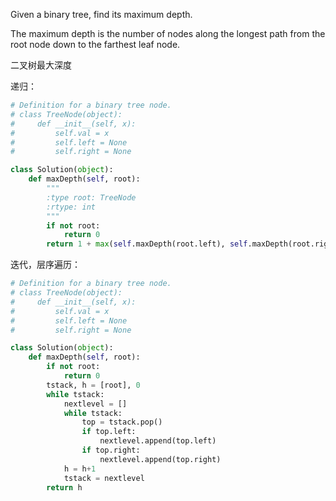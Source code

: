 Given a binary tree, find its maximum depth.

The maximum depth is the number of nodes along the longest path from the root node down to the farthest leaf node.

二叉树最大深度

递归：

```python
# Definition for a binary tree node.
# class TreeNode(object):
#     def __init__(self, x):
#         self.val = x
#         self.left = None
#         self.right = None

class Solution(object):
    def maxDepth(self, root):
        """
        :type root: TreeNode
        :rtype: int
        """
        if not root:
            return 0
        return 1 + max(self.maxDepth(root.left), self.maxDepth(root.right))
```

迭代，层序遍历：

```python
# Definition for a binary tree node.
# class TreeNode(object):
#     def __init__(self, x):
#         self.val = x
#         self.left = None
#         self.right = None

class Solution(object):
    def maxDepth(self, root):
        if not root:
            return 0
        tstack, h = [root], 0
        while tstack:
            nextlevel = []
            while tstack:
                top = tstack.pop()
                if top.left:
                    nextlevel.append(top.left)
                if top.right:
                    nextlevel.append(top.right)
            h = h+1
            tstack = nextlevel
        return h
```

